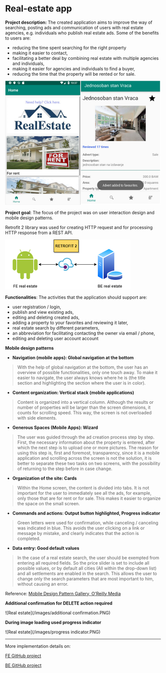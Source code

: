 # Real-estate app

**Project description:** The created application aims to improve the way of searching, posting ads and communication of users with real estate agencies, e.g. individuals who publish real estate ads.
Some of the benefits to users are: 
- reducing the time spent searching for the right property
- making it easier to contact, 
- facilitating a better deal by combining real estate with multiple agencies and individuals, 
- making it easier for agencies and individuals to find a buyer,
- reducing the time that the property will be rented or for sale. 

![Real estate](/images/real_estate_combined.jpg)

**Project goal**: The focus of the project was on user interaction design and mobile design patterns.

Retrofit 2 library was used for creating HTTP request and for processing HTTP response from a REST API.

![Real estate](/images/retrofit.png)

**Functionalities**:
The activities that the application should support are:
- user registration / login,
- publish and view existing ads,
- editing and deleting created ads,
- adding a property to your favorites and reviewing it later,
- real estate search by different parameters,
- an abbreviation for facilitating contacting the owner via email / phone,
- editing and deleting user account account

**Mobile design patterns**
- **Navigation (mobile apps): Global navigation at the bottom**
> With the help of global navigation at the bottom, the user has an overview of possible functionalities, only one touch away. To make it easier to navigate, the user always knows where he is (the title section and highlighting the section where the user is in color).
- **Content organization: Vertical stack (mobile applications)**
> Content is organized into a vertical column. Although the results or number of properties will be larger than the screen dimensions, it counts for scrolling speed. This way, the screen is not overloaded with side elements.
- **Generous Spaces (Mobile Apps): Wizard**
> The user was guided through the ad creation process step by step. First, the necessary information about the property is entered, after which the next step is to upload one or more pictures. The reason for using this step is, first and foremost, transparency, since it is a mobile application and scrolling across the screen is not the solution, it is better to separate these two tasks on two screens, with the possibility of returning to the step before in case change.
- **Organization of the site: Cards**
> Within the Home screen, the content is divided into tabs. It is not important for the user to immediately see all the ads, for example, only those that are for rent or for sale. This makes it easier to organize the space on the small screen.
- **Commands and actions: Output button highlighted, Progress indicator**
> Green letters were used for confirmation, while canceling / canceling was indicated in blue. This avoids the user clicking on a link or message by mistake, and clearly indicates that the action is completed.
- **Data entry: Good default values**
> In the case of a real estate search, the user should be exempted from entering all required fields. So the price slider is set to include all possible values, or by default all cities (All within the drop-down list) and all settlements are enabled in the search. This allows the user to change only the search parameters that are most important to him, without causing an error.

Reference: [Mobile Design Pattern Gallery, O'Reilly Media](http://shop.oreilly.com/product/0636920029311.do)

__Additional confirmation for DELETE action required__

![Real estate](/images/additional confirmation.PNG) 

__During image loading used progress indicator__

![Real estate](/images/progress indicator.PNG)

---
More implementation details on:

[FE GitHub project](https://github.com/vildanap/real_estate)

[BE GitHub project](https://github.com/vildanap/realestateBE)
